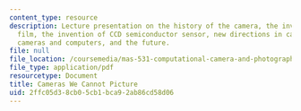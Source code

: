 ```yaml
---
content_type: resource
description: Lecture presentation on the history of the camera, the invention of photographic
  film, the invention of CCD semiconductor sensor, new directions in camera design,
  cameras and computers, and the future.
file: null
file_location: /coursemedia/mas-531-computational-camera-and-photography-fall-2009/2ffc05d38cb05cb1bca92ab86cd58d06_MITMAS_531F09_lec09_2a.pdf
file_type: application/pdf
resourcetype: Document
title: Cameras We Cannot Picture
uid: 2ffc05d3-8cb0-5cb1-bca9-2ab86cd58d06
---
```

